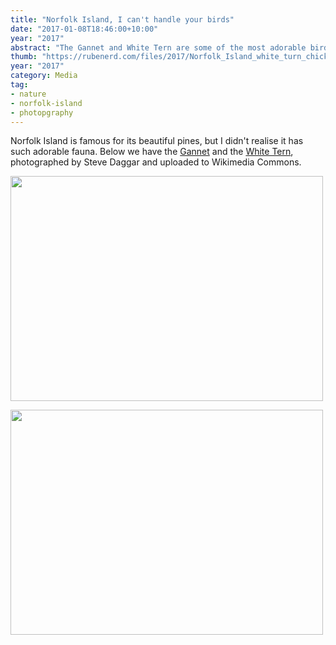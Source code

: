 ```yaml
---
title: "Norfolk Island, I can't handle your birds"
date: "2017-01-08T18:46:00+10:00"
year: "2017"
abstract: "The Gannet and White Tern are some of the most adorable birds I've ever seen."
thumb: "https://rubenerd.com/files/2017/Norfolk_Island_white_turn_chick.jpg"
year: "2017"
category: Media
tag:
- nature
- norfolk-island
- photopgraphy
---
```

Norfolk Island is famous for its beautiful pines, but I didn't realise it has such adorable fauna. Below we have the [Gannet] and the [White Tern], photographed by Steve Daggar and uploaded to Wikimedia Commons.

<p><img src="https://rubenerd.com/files/2017/Norfolk_Island_Gannet_chick.jpg" alt="" srcset="https://rubenerd.com/files/2017/Norfolk_Island_Gannet_chick.jpg 1x, https://rubenerd.com/files/2017/Norfolk_Island_Gannet_chick@2x.jpg 2x" style="width:500px; height:360px" /></p>

<p><img src="https://rubenerd.com/files/2017/Norfolk_Island_white_turn_chick.jpg" alt="" srcset="https://rubenerd.com/files/2017/Norfolk_Island_white_turn_chick.jpg 1x, https://rubenerd.com/files/2017/Norfolk_Island_white_turn_chick@2x.jpg 2x" style="width:500px; height:360px" /></p>

[Gannet]: https://en.wikipedia.org/wiki/File:Norfolk_Island_Gannet_chick.jpg
[White Tern]: https://en.wikipedia.org/wiki/File:Norfolk_Island_white_turn_chick.jpg

